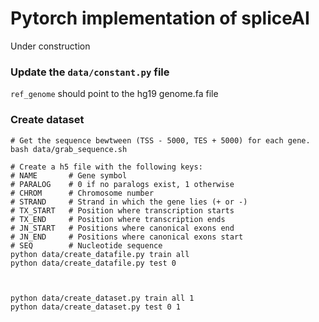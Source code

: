 # Pytorch implementation of spliceAI

Under construction

### Update the `data/constant.py` file
`ref_genome` should point to the hg19 genome.fa file


### Create dataset
```
# Get the sequence bewtween (TSS - 5000, TES + 5000) for each gene. 
bash data/grab_sequence.sh

# Create a h5 file with the following keys:
# NAME       # Gene symbol
# PARALOG    # 0 if no paralogs exist, 1 otherwise
# CHROM      # Chromosome number
# STRAND     # Strand in which the gene lies (+ or -)
# TX_START   # Position where transcription starts
# TX_END     # Position where transcription ends
# JN_START   # Positions where canonical exons end
# JN_END     # Positions where canonical exons start
# SEQ        # Nucleotide sequence
python data/create_datafile.py train all
python data/create_datafile.py test 0



python data/create_dataset.py train all 1
python data/create_dataset.py test 0 1
```





